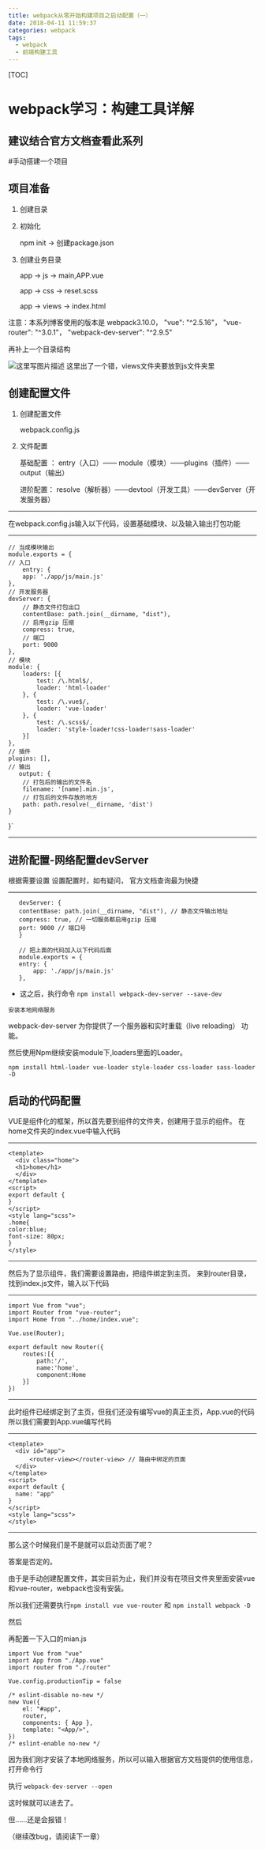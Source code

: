```yaml
---
title: webpack从零开始构建项目之启动配置（一）
date: 2018-04-11 11:59:37
categories: webpack
tags:
  - webpack
  - 前端构建工具
---
```

[TOC]

# webpack学习：构建工具详解

## 建议结合官方文档查看此系列

#手动搭建一个项目

## 项目准备

1. 创建目录

2. 初始化

   npm init → 创建package.json

   <!-- more -->

3. 创建业务目录

   app -> js -> main,APP.vue

   app -> css -> reset.scss

   app -> views -> index.html


注意：本系列博客使用的版本是
webpack3.10.0，
"vue": "^2.5.16"，
"vue-router": "^3.0.1"，
"webpack-dev-server": "^2.9.5"


再补上一个目录结构

![这里写图片描述](https://img-blog.csdn.net/20180411032351819?watermark/2/text/aHR0cHM6Ly9ibG9nLmNzZG4ubmV0L2E1NDY1OTgxODU=/font/5a6L5L2T/fontsize/400/fill/I0JBQkFCMA==/dissolve/70)
这里出了一个错，views文件夹要放到js文件夹里

## 创建配置文件

1. 创建配置文件

   webpack.config.js

2. 文件配置

	  基础配置 ：     entry（入口）—— module（模块）——plugins（插件）—— output（输出）


      进阶配置：    resolve（解析器）——devtool（开发工具）——devServer（开发服务器）


---

在webpack.config.js输入以下代码，设置基础模块、以及输入输出打包功能

---

	// 当成模块输出
	module.exports = {
    // 入口
	    entry: {
        app: './app/js/main.js'
    },
    // 开发服务器
    devServer: {
        // 静态文件打包出口
        contentBase: path.join(__dirname, "dist"),
        // 启用gzip 压缩
        compress: true,
        // 端口
        port: 9000
    },
    // 模块
    module: {
        loaders: [{
            test: /\.html$/,
            loader: 'html-loader'
        }, {
            test: /\.vue$/,
            loader: 'vue-loader'
        }, {
            test: /\.scss$/,
            loader: 'style-loader!css-loader!sass-loader'
        }]
    },
    // 插件
    plugins: [],
    // 输出
	   output: {
        // 打包后的输出的文件名
        filename: '[name].min.js',
        // 打包后的文件存放的地方
		path: path.resolve(__dirname, 'dist')
    }
}`

---

   ## 进阶配置-网络配置devServer

   根据需要设置
   设置配置时，如有疑问， 官方文档查询最为快捷

   ---


	   devServer: {
       contentBase: path.join(__dirname, "dist"), // 静态文件输出地址
       compress: true, // 一切服务都启用gzip 压缩
       port: 9000 // 端口号
	   }

	   // 把上面的代码加入以下代码后面
	   module.exports = {
       entry: {
           app: './app/js/main.js'
       },



   - 这之后，执行命令 `npm install webpack-dev-server --save-dev`

	安装本地网络服务

   webpack-dev-server 为你提供了一个服务器和实时重载（live reloading） 功能。

   然后使用Npm继续安装module下,loaders里面的Loader。

 `npm install html-loader vue-loader style-loader css-loader sass-loader -D`

## 启动的代码配置

VUE是组件化的框架，所以首先要到组件的文件夹，创建用于显示的组件。
在home文件夹的index.vue中输入代码

---

	<template>
	  <div class="home">
      <h1>home</h1>
	  </div>
	</template>
	<script>
	export default {
	}
	</script>
	<style lang="scss">
	.home{
	color:blue;
    font-size: 80px;
	}
	</style>

---

然后为了显示组件，我们需要设置路由，把组件绑定到主页。
来到router目录，找到index.js文件，输入以下代码

---

	import Vue from "vue";
	import Router from "vue-router";
	import Home from "../home/index.vue";

	Vue.use(Router);

	export default new Router({
	    routes:[{
	        path:'/',
	        name:'home',
	        component:Home
	    }]
	})

---

此时组件已经绑定到了主页，但我们还没有编写vue的真正主页，App.vue的代码
所以我们需要到App.vue编写代码

---

	<template>
	  <div id="app">
	      <router-view></router-view> // 路由中绑定的页面
	  </div>
	</template>
	<script>
	export default {
	  name: "app"
	}
	</script>
	<style lang="scss">
	</style>

---

那么这个时候我们是不是就可以启动页面了呢？

答案是否定的。

由于是手动创建配置文件，其实目前为止，我们并没有在项目文件夹里面安装vue和vue-router，webpack也没有安装。

所以我们还需要执行`npm install vue vue-router`  和  `npm install webpack -D`

然后

再配置一下入口的mian.js

	import Vue from "vue"
	import App from "./App.vue"
	import router from "./router"

	Vue.config.productionTip = false

	/* eslint-disable no-new */
	new Vue({
	    el: "#app",
	    router,
	    components: { App },
	    template: "<App/>",
	})
	/* eslint-enable no-new */

因为我们刚才安装了本地网络服务，所以可以输入根据官方文档提供的使用信息，打开命令行

执行 `webpack-dev-server --open`

这时候就可以进去了。

但……还是会报错！

（继续改bug，请阅读下一章）
